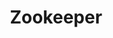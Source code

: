---
layout: posts_by_category
categories: zookeeper
title: Zookeeper
permalink: /category/zookeeper
---